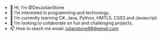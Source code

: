 - 👋 Hi, I’m @DevJulianStone
- 👀 I’m interested in programming and technology.
- 🌱 I’m currently learning C#, Java, Python, HMTL5, CSS3 and Javascript.
- 💞️ I’m looking to collaborate on fun and challenging projects.
- 📫 How to reach me email: julianstone98@gmail.com

<!---
DevJulianStone/DevJulianStone is a ✨ special ✨ repository because its `README.md` (this file) appears on your GitHub profile.
You can click the Preview link to take a look at your changes.
--->
